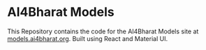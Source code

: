 # AI4Bharat Models

This Repository contains the code for the AI4Bharat Models site at [models.ai4bharat.org](https://models.ai4bharat.org). Built using React and Material UI.